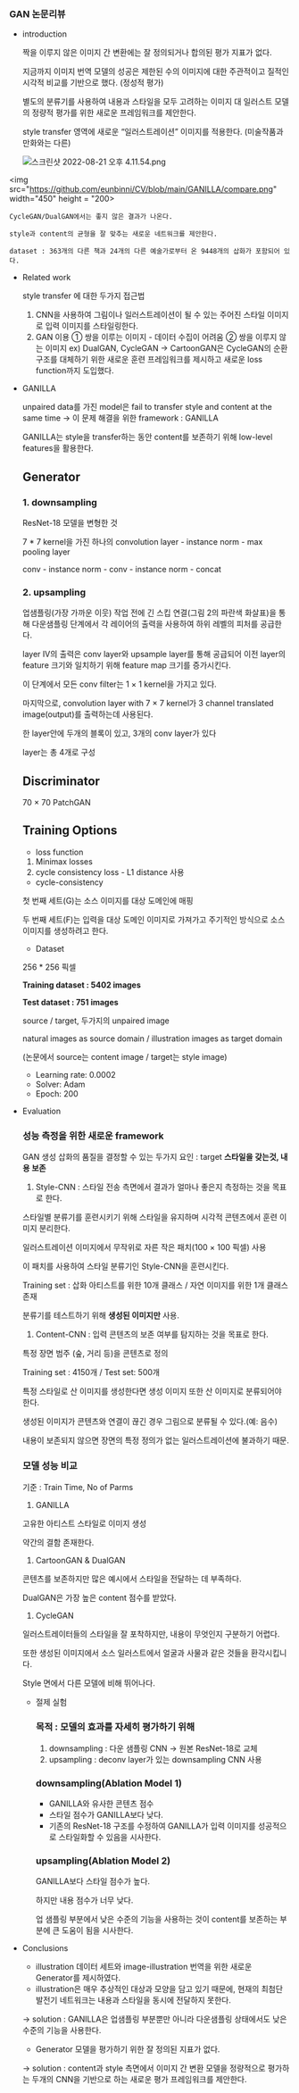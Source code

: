 ### GAN 논문리뷰

- introduction
    
    짝을 이루지 않은 이미지 간 변환에는 잘 정의되거나 합의된 평가 지표가 없다.
    
    지금까지 이미지 번역 모델의 성공은 제한된 수의 이미지에 대한 주관적이고 질적인 시각적 비교를 기반으로 했다. (정성적 평가)
    
    별도의 분류기를 사용하여 내용과 스타일을 모두 고려하는 이미지 대 일러스트 모델의 정량적 평가를 위한 새로운 프레임워크를 제안한다.
    
    style transfer 영역에 새로운 “일러스트레이션” 이미지를 적용한다. (미술작품과 만화와는 다른)
    
    ![스크린샷 2022-08-21 오후 4.11.54.png](https://github.com/eunbinni/CV/blob/main/GANILLA/compare.png)

<img src="https://github.com/eunbinni/CV/blob/main/GANILLA/compare.png" width="450" height = "200>

    
                                                                                            
    CycleGAN/DualGAN에서는 좋지 않은 결과가 나온다.
    
    style과 content의 균형을 잘 맞추는 새로운 네트워크를 제안한다. 
    
    dataset : 363개의 다른 책과 24개의 다른 예술가로부터 온 9448개의 삽화가 포함되어 있다.
    
- Related work
    
    style transfer 에 대한 두가지 접근법
    
    1. CNN을 사용하여 그림이나 일러스트레이션이 될 수 있는 주어진 스타일 이미지로 입력 이미지를 스타일링한다.
    2. GAN 이용
    ① 쌍을 이루는 이미지 - 데이터 수집이 어려움
    ② 쌍을 이루지 않는 이미지 ex) DualGAN, CycleGAN → CartoonGAN은 CycleGAN의 순환 구조를 대체하기 위한 새로운 훈련 프레임워크를 제시하고 새로운 loss function까지 도입했다.
- GANILLA
    
    unpaired data를 가진 model은 fail to transfer style and content at the same time → 이 문제 해결을 위한 framework : GANILLA
    
    GANILLA는 style을 transfer하는 동안 content를 보존하기 위해 low-level features을 활용한다.
    
    ## Generator
    
    ### 1. **downsampling**
    
    ResNet-18 모델을 변형한 것
    
    7 * 7 kernel을 가진 하나의 convolution layer - instance norm - max pooling layer
    
    conv - instance norm - conv - instance norm - concat
    
    ### 2. upsampling
    
    업샘플링(가장 가까운 이웃) 작업 전에 긴 스킵 연결(그림 2의 파란색 화살표)을 통해 다운샘플링 단계에서 각 레이어의 출력을 사용하여 하위 레벨의 피처를 공급한다.
    
    layer IV의 출력은 conv layer와 upsample layer를 통해 공급되어 이전 layer의 feature 크기와 일치하기 위해 feature map 크기를 증가시킨다.
    
    이 단계에서 모든 conv filter는 1 × 1 kernel을 가지고 있다. 
    
    마지막으로, convolution layer with 7 × 7 kernel가 3 channel translated image(output)를 출력하는데 사용된다.
    
    한 layer안에 두개의 블록이 있고, 3개의 conv layer가 있다
    
    layer는 총 4개로 구성
    
    ## Discriminator
    
    70 × 70 PatchGAN
    
    ## Training Options
    
    - loss function
    1. Minimax losses
    2. cycle consistency loss - L1 distance 사용
    - cycle-consistency
    
    첫 번째 세트(G)는 소스 이미지를 대상 도메인에 매핑
    
    두 번째 세트(F)는 입력을 대상 도메인 이미지로 가져가고 주기적인 방식으로 소스 이미지를 생성하려고 한다.
    
    - Dataset
    
    256 * 256 픽셀
    
    **Training dataset : 5402 images**
    
    **Test dataset : 751 images**
    
    source / target, 두가지의 unpaired image
    
    natural images as source domain / illustration images as target domain
    
    (논문에서 source는 content image / target는 style image)
    
    - Learning rate: 0.0002
    - Solver: Adam
    - Epoch: 200
    
- Evaluation
    
    ### **성능 측정을 위한 새로운 framework**
    
    GAN 생성 삽화의 품질을 결정할 수 있는 두가지 요인 : target **스타일을 갖는것, 내용 보존**
    
    1. Style-CNN :  스타일 전송 측면에서 결과가 얼마나 좋은지 측정하는 것을 목표로 한다.
    
    스타일별 분류기를 훈련시키기 위해 스타일을 유지하며 시각적 콘텐츠에서 훈련 이미지 분리한다. 
    
    일러스트레이션 이미지에서 무작위로 자른 작은 패치(100 × 100 픽셀) 사용
    
    이 패치를 사용하여 스타일 분류기인 Style-CNN을 훈련시킨다.
    
    Training set : 삽화 아티스트를 위한 10개 클래스 / 자연 이미지를 위한 1개 클래스 존재
    
    분류기를 테스트하기 위해 **생성된 이미지만** 사용.
    
    1. Content-CNN : 입력 콘텐츠의 보존 여부를 탐지하는 것을 목표로 한다. 
    
    특정 장면 범주 (숲, 거리 등)을 콘텐츠로 정의
    
    Training set : 4150개 / Test set: 500개
    
    특정 스타일로 산 이미지를 생성한다면 생성 이미지 또한 산 이미지로 분류되어야 한다.
    
    생성된 이미지가 콘텐츠와 연결이 끊긴 경우 그림으로 분류될 수 있다.(예: 음수)
    
    내용이 보존되지 않으면 장면의 특정 정의가 없는 일러스트레이션에 불과하기 때문.
    
    ### **모델 성능 비교**
    
    기준 : Train Time, No of Parms
    
    1. GANILLA
    
    고유한 아티스트 스타일로 이미지 생성
    
    약간의 결함 존재한다.
    
    1. CartoonGAN & DualGAN
    
    콘텐츠를 보존하지만 많은 예시에서 스타일을 전달하는 데 부족하다.
    
    DualGAN은 가장 높은 content 점수를 받았다.
    
    1. CycleGAN
    
    일러스트레이터들의 스타일을 잘 포착하지만, 내용이 무엇인지 구분하기 어렵다. 
    
    또한 생성된 이미지에서 소스 일러스트에서 얼굴과 사물과 같은 것들을 환각시킵니다.
    
    Style 면에서 다른 모델에 비해 뛰어나다.
    
    - 절제 실험
        
        ### 목적 : 모델의 효과를 자세히 평가하기 위해
        
        1. downsampling : 다운 샘플링 CNN → 원본 ResNet-18로 교체
        2. upsampling : deconv layer가 있는 downsampling CNN 사용
        
        ### downsampling(Ablation Model 1)
        
        - GANILLA와 유사한 콘텐츠 점수
        - 스타일 점수가 GANILLA보다 낮다.
        - 기존의 ResNet-18 구조를 수정하여 GANILLA가 입력 이미지를 성공적으로 스타일화할 수 있음을 시사한다.
        
        ### upsampling(Ablation Model 2)
        
        GANILLA보다 스타일 점수가 높다.
        
         하지만 내용 점수가 너무 낮다.
        
        업 샘플링 부분에서 낮은 수준의 기능을 사용하는 것이 content를 보존하는 부분에 큰 도움이 됨을 시사한다.
        
- Conclusions
    - illustration 데이터 세트와 image-illustration 번역을 위한 새로운 Generator를 제시하였다.
    - illustration은 매우 추상적인 대상과 모양을 담고 있기 때문에, 현재의 최첨단 발전기 네트워크는 내용과 스타일을 동시에 전달하지 못한다.
    
    → solution : GANILLA은 업샘플링 부분뿐만 아니라 다운샘플링 상태에서도 낮은 수준의 기능을 사용한다.
    
    - Generator 모델을 평가하기 위한 잘 정의된 지표가 없다.
    
    → solution :  content과 style 측면에서 이미지 간 변환 모델을 정량적으로 평가하는 두개의 CNN을 기반으로 하는 새로운 평가 프레임워크를 제안한다.
